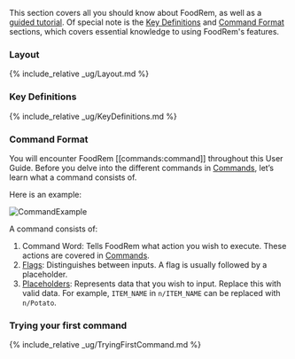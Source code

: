 <!-- markdownlint-disable-file first-line-h1 -->

This section covers all you should know about FoodRem, as well as a [guided tutorial](#trying-your-first-command). Of special note is the [Key Definitions](#key-definitions) and [Command Format](#command-format) sections, which covers essential knowledge to using FoodRem's features.

### Layout

{% include_relative _ug/Layout.md %}

### Key Definitions

{% include_relative _ug/KeyDefinitions.md %}

### Command Format

You will encounter FoodRem [[commands:command]] throughout this User Guide. Before you delve into the different commands in [Commands](#commands), let’s learn what a command consists of.

Here is an example:

![CommandExample](images/CommandExample.png)

A command consists of:

1. Command Word: Tells FoodRem what action you wish to execute. These actions are covered in [Commands](#commands).
1. [Flags](#flags): Distinguishes between inputs. A flag is usually followed by a placeholder.
1. [Placeholders](#placeholders): Represents data that you wish to input. Replace this with valid data. For example, `ITEM_NAME` in `n/ITEM_NAME` can be replaced with `n/Potato`.

### Trying your first command

{% include_relative _ug/TryingFirstCommand.md %}
